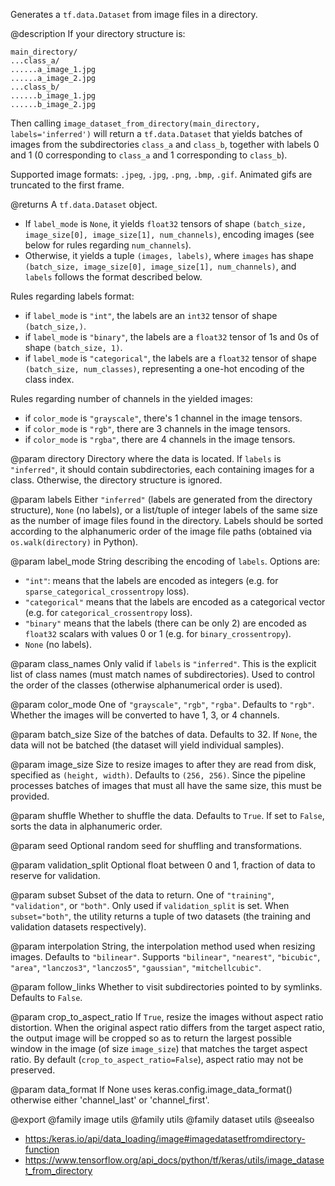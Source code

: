 Generates a `tf.data.Dataset` from image files in a directory.

@description
If your directory structure is:

```
main_directory/
...class_a/
......a_image_1.jpg
......a_image_2.jpg
...class_b/
......b_image_1.jpg
......b_image_2.jpg
```

Then calling `image_dataset_from_directory(main_directory,
labels='inferred')` will return a `tf.data.Dataset` that yields batches of
images from the subdirectories `class_a` and `class_b`, together with labels
0 and 1 (0 corresponding to `class_a` and 1 corresponding to `class_b`).

Supported image formats: `.jpeg`, `.jpg`, `.png`, `.bmp`, `.gif`.
Animated gifs are truncated to the first frame.

@returns
A `tf.data.Dataset` object.

- If `label_mode` is `None`, it yields `float32` tensors of shape
    `(batch_size, image_size[0], image_size[1], num_channels)`,
    encoding images (see below for rules regarding `num_channels`).
- Otherwise, it yields a tuple `(images, labels)`, where `images` has
    shape `(batch_size, image_size[0], image_size[1], num_channels)`,
    and `labels` follows the format described below.

Rules regarding labels format:

- if `label_mode` is `"int"`, the labels are an `int32` tensor of shape
    `(batch_size,)`.
- if `label_mode` is `"binary"`, the labels are a `float32` tensor of
    1s and 0s of shape `(batch_size, 1)`.
- if `label_mode` is `"categorical"`, the labels are a `float32` tensor
    of shape `(batch_size, num_classes)`, representing a one-hot
    encoding of the class index.

Rules regarding number of channels in the yielded images:

- if `color_mode` is `"grayscale"`,
    there's 1 channel in the image tensors.
- if `color_mode` is `"rgb"`,
    there are 3 channels in the image tensors.
- if `color_mode` is `"rgba"`,
    there are 4 channels in the image tensors.

@param directory
Directory where the data is located.
If `labels` is `"inferred"`, it should contain
subdirectories, each containing images for a class.
Otherwise, the directory structure is ignored.

@param labels
Either `"inferred"`
(labels are generated from the directory structure),
`None` (no labels),
or a list/tuple of integer labels of the same size as the number of
image files found in the directory. Labels should be sorted
according to the alphanumeric order of the image file paths
(obtained via `os.walk(directory)` in Python).

@param label_mode
String describing the encoding of `labels`. Options are:
- `"int"`: means that the labels are encoded as integers
    (e.g. for `sparse_categorical_crossentropy` loss).
- `"categorical"` means that the labels are
    encoded as a categorical vector
    (e.g. for `categorical_crossentropy` loss).
- `"binary"` means that the labels (there can be only 2)
    are encoded as `float32` scalars with values 0 or 1
    (e.g. for `binary_crossentropy`).
- `None` (no labels).

@param class_names
Only valid if `labels` is `"inferred"`.
This is the explicit list of class names
(must match names of subdirectories). Used to control the order
of the classes (otherwise alphanumerical order is used).

@param color_mode
One of `"grayscale"`, `"rgb"`, `"rgba"`.
Defaults to `"rgb"`. Whether the images will be converted to
have 1, 3, or 4 channels.

@param batch_size
Size of the batches of data. Defaults to 32.
If `None`, the data will not be batched
(the dataset will yield individual samples).

@param image_size
Size to resize images to after they are read from disk,
specified as `(height, width)`. Defaults to `(256, 256)`.
Since the pipeline processes batches of images that must all have
the same size, this must be provided.

@param shuffle
Whether to shuffle the data. Defaults to `True`.
If set to `False`, sorts the data in alphanumeric order.

@param seed
Optional random seed for shuffling and transformations.

@param validation_split
Optional float between 0 and 1,
fraction of data to reserve for validation.

@param subset
Subset of the data to return.
One of `"training"`, `"validation"`, or `"both"`.
Only used if `validation_split` is set.
When `subset="both"`, the utility returns a tuple of two datasets
(the training and validation datasets respectively).

@param interpolation
String, the interpolation method used when
resizing images. Defaults to `"bilinear"`.
Supports `"bilinear"`, `"nearest"`, `"bicubic"`, `"area"`,
`"lanczos3"`, `"lanczos5"`, `"gaussian"`, `"mitchellcubic"`.

@param follow_links
Whether to visit subdirectories pointed to by symlinks.
Defaults to `False`.

@param crop_to_aspect_ratio
If `True`, resize the images without aspect
ratio distortion. When the original aspect ratio differs from the
target aspect ratio, the output image will be cropped so as to
return the largest possible window in the image
(of size `image_size`) that matches the target aspect ratio. By
default (`crop_to_aspect_ratio=False`), aspect ratio may not be
preserved.

@param data_format
If None uses keras.config.image_data_format()
otherwise either 'channel_last' or 'channel_first'.

@export
@family image utils
@family utils
@family dataset utils
@seealso
+ <https:/keras.io/api/data_loading/image#imagedatasetfromdirectory-function>
+ <https://www.tensorflow.org/api_docs/python/tf/keras/utils/image_dataset_from_directory>
